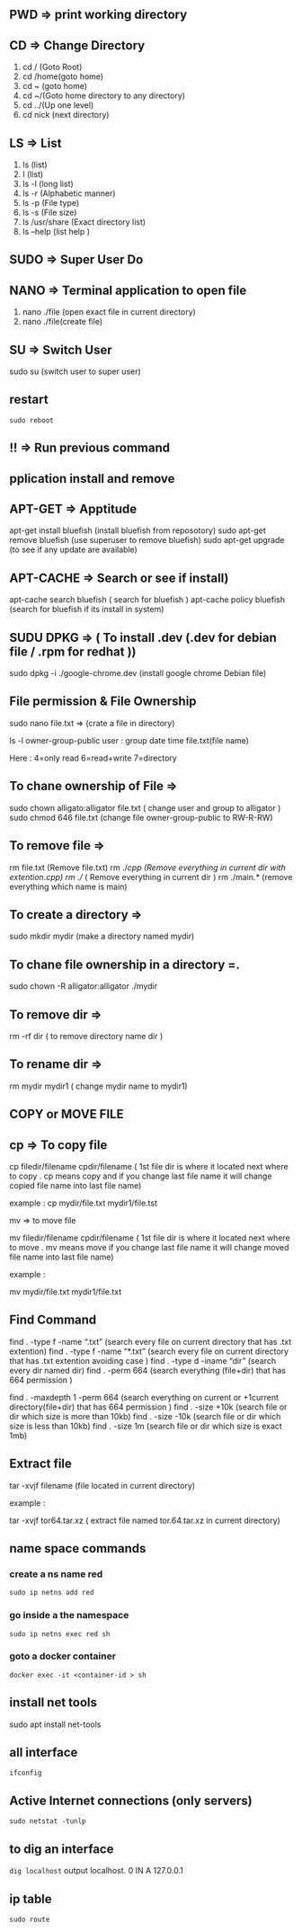 ## PWD => print working directory

## CD => Change Directory
1. cd / (Goto Root)
2. cd /home(goto home)
3. cd ~ (goto home)
4. cd ~/(Goto home directory to any directory)
5. cd ../(Up one level)
6. cd nick (next directory)

## LS => List
1. ls (list)
2. l (list)
3. ls -l (long list)
4. ls -r (Alphabetic manner)
5. ls -p (File type)
6. ls -s (File size)
7. ls /usr/share (Exact directory list)
8. ls –help (list help )

## SUDO =>  Super User Do

## NANO => Terminal application to open file
1. nano ./file (open exact file in current directory)
2. nano ./file(create file)

## SU => Switch User

sudo su (switch user to super user)

## restart
``` sudo reboot ```

## !! => Run previous command

## pplication install and remove

## APT-GET =>  Apptitude

apt-get install bluefish (install bluefish from reposotory)
sudo apt-get remove bluefish (use superuser to remove bluefish)
sudo apt-get upgrade (to see if any update are available)

## APT-CACHE => Search or see if install)

apt-cache search bluefish ( search for bluefish )
apt-cache policy bluefish (search for bluefish if its install in system)

## SUDU DPKG =>  ( To install .dev (.dev for debian file / .rpm for redhat ))
  
  sudo dpkg -i ./google-chrome.dev (install google chrome Debian file)
                      
## File permission & File Ownership

sudo nano file.txt =>  (crate a file in  directory)
                                
 ls -l   owner-group-public   user : group  date time  file.txt(file name)

Here : 4=only read
       6=read+write
       7=directory

 


## To chane ownership  of File  =>  
                
sudo chown alligato:alligator file.txt         ( change user and group to alligator )
sudo chmod 646 file.txt  (change file owner-group-public to RW-R-RW)

## To remove file =>

rm file.txt (Remove file.txt)
rm ./*cpp  (Remove everything in current dir with extention.cpp)
rm ./*         (  Remove everything in current dir )
rm ./main.* (remove everything which name is main)

## To create a directory =>
  
sudo mkdir mydir (make a directory named mydir)

## To chane file ownership in a directory =.

sudo chown -R alligator:alligator ./mydir  

## To remove dir =>
                 
rm -rf dir ( to remove directory name dir )

## To rename dir =>

rm mydir mydir1       ( change mydir name to mydir1)


## COPY or MOVE FILE

## cp => To copy file
 
cp filedir/filename cpdir/filename                  ( 1st file dir is where it located next where to copy  . cp means copy and if you change last file name it will change copied file name into last file name)

example :
                      cp mydir/file.txt mydir1/file.tst                    

mv => to move file
             
 mv filedir/filename cpdir/filename     ( 1st file dir is where it located next where to move  . mv means move if you change last file name it will change moved file name into last file name)   

example :

 mv mydir/file.txt mydir1/file.txt


## Find Command

find . -type f -name “.txt” (search every file on current directory that has .txt extention)
find . -type f -name “*.txt” (search every file on current directory that has .txt extention avoiding case )
find . -type d -iname “dir”  (search every dir named dir)
find . -perm 664 (search everything (file+dir) that has 664 permission )



find . -maxdepth 1 -perm 664 (search everything on current or +1current directory(file+dir) that has 664 permission )
find . -size +10k (search file or dir which size is more than 10kb)
find . -size -10k (search file or dir which size is less than 10kb)
find . -size 1m (search file or dir which size is exact  1mb)

                                                         
## Extract file

tar -xvjf filename  (file located in current directory)
 

example :

tar -xvjf tor64.tar.xz       ( extract file named tor.64.tar.xz in current directory)


## name space commands

### create a ns name red
``` sudo ip netns add red ```

### go inside a the namespace

``` sudo ip netns exec red sh ``` 

 ### goto a docker container

 ``` docker exec -it <container-id > sh ```


 ## install net tools

 sudo apt install net-tools


 ## all interface

 ``` ifconfig ```

 ## Active Internet connections (only servers)

 ``` sudo netstat -tunlp ```

 ## to dig an interface
 ``` dig localhost ```
output
localhost.              0       IN      A       127.0.0.1


## ip table
``` sudo route ``` 